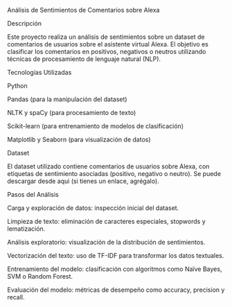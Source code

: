 Análisis de Sentimientos de Comentarios sobre Alexa

Descripción

Este proyecto realiza un análisis de sentimientos sobre un dataset de comentarios de usuarios sobre el asistente virtual Alexa. El objetivo es clasificar los comentarios en positivos, negativos o neutros utilizando técnicas de procesamiento de lenguaje natural (NLP).

Tecnologías Utilizadas

Python

Pandas (para la manipulación del dataset)

NLTK y spaCy (para procesamiento de texto)

Scikit-learn (para entrenamiento de modelos de clasificación)

Matplotlib y Seaborn (para visualización de datos)

Dataset

El dataset utilizado contiene comentarios de usuarios sobre Alexa, con etiquetas de sentimiento asociadas (positivo, negativo o neutro). Se puede descargar desde aqui (si tienes un enlace, agrégalo).

Pasos del Análisis

Carga y exploración de datos: inspección inicial del dataset.

Limpieza de texto: eliminación de caracteres especiales, stopwords y lematización.

Análisis exploratorio: visualización de la distribución de sentimientos.

Vectorización del texto: uso de TF-IDF para transformar los datos textuales.

Entrenamiento del modelo: clasificación con algoritmos como Naïve Bayes, SVM o Random Forest.

Evaluación del modelo: métricas de desempeño como accuracy, precision y recall.

